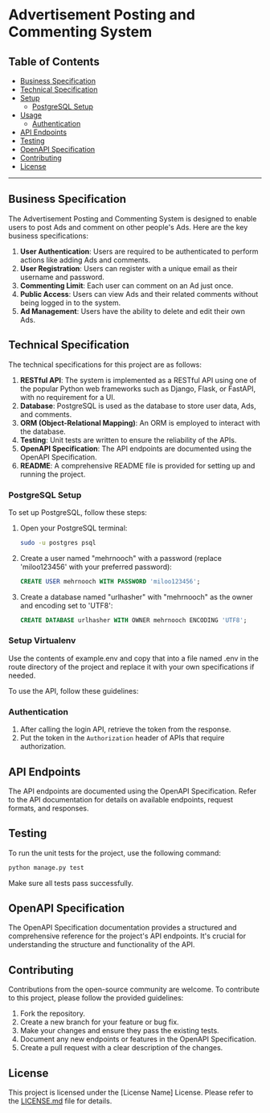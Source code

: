 # Advertisement Posting and Commenting System

## Table of Contents
- [Business Specification](#business-specification)
- [Technical Specification](#technical-specification)
- [Setup](#setup)
  - [PostgreSQL Setup](#postgresql-setup)
- [Usage](#usage)
  - [Authentication](#authentication)
- [API Endpoints](#api-endpoints)
- [Testing](#testing)
- [OpenAPI Specification](#openapi-specification)
- [Contributing](#contributing)
- [License](#license)

---

## Business Specification

The Advertisement Posting and Commenting System is designed to enable users to post Ads and comment on other people's Ads. Here are the key business specifications:

1. **User Authentication**: Users are required to be authenticated to perform actions like adding Ads and comments.
2. **User Registration**: Users can register with a unique email as their username and password.
3. **Commenting Limit**: Each user can comment on an Ad just once.
4. **Public Access**: Users can view Ads and their related comments without being logged in to the system.
5. **Ad Management**: Users have the ability to delete and edit their own Ads.

## Technical Specification

The technical specifications for this project are as follows:

1. **RESTful API**: The system is implemented as a RESTful API using one of the popular Python web frameworks such as Django, Flask, or FastAPI, with no requirement for a UI.
2. **Database**: PostgreSQL is used as the database to store user data, Ads, and comments.
3. **ORM (Object-Relational Mapping)**: An ORM is employed to interact with the database.
4. **Testing**: Unit tests are written to ensure the reliability of the APIs.
5. **OpenAPI Specification**: The API endpoints are documented using the OpenAPI Specification.
6. **README**: A comprehensive README file is provided for setting up and running the project.

### PostgreSQL Setup

To set up PostgreSQL, follow these steps:

1. Open your PostgreSQL terminal:

   ```bash
   sudo -u postgres psql
   ```

2. Create a user named "mehrnooch" with a password (replace 'miloo123456' with your preferred password):

   ```sql
   CREATE USER mehrnooch WITH PASSWORD 'miloo123456';
   ```

3. Create a database named "urlhasher" with "mehrnooch" as the owner and encoding set to 'UTF8':

   ```sql
   CREATE DATABASE urlhasher WITH OWNER mehrnooch ENCODING 'UTF8';
   ```
### Setup Virtualenv
Use the contents of example.env and copy that into a file named .env in the route directory of the project and replace 
it with your own specifications if needed. 

To use the API, follow these guidelines:

### Authentication

1. After calling the login API, retrieve the token from the response.
2. Put the token in the `Authorization` header of APIs that require authorization.

## API Endpoints

The API endpoints are documented using the OpenAPI Specification. Refer to the API documentation for details on available endpoints, request formats, and responses.

## Testing

To run the unit tests for the project, use the following command:

```bash
python manage.py test
```

Make sure all tests pass successfully.

## OpenAPI Specification

The OpenAPI Specification documentation provides a structured and comprehensive reference for the project's API endpoints. It's crucial for understanding the structure and functionality of the API.

## Contributing

Contributions from the open-source community are welcome. To contribute to this project, please follow the provided guidelines:

1. Fork the repository.
2. Create a new branch for your feature or bug fix.
3. Make your changes and ensure they pass the existing tests.
4. Document any new endpoints or features in the OpenAPI Specification.
5. Create a pull request with a clear description of the changes.

## License

This project is licensed under the [License Name] License. Please refer to the [LICENSE.md](LICENSE.md) file for details.
